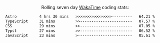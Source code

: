 <p align="center">Rolling seven day <a href="https://wakatime.com/@syrkis"/>WakaTime</a> coding stats:</p>
<!--START_SECTION:waka-->

```txt
Astro          4 hrs 30 mins   >>>>>>>>>>>>>>>>---------   64.21 %
TypeScript     31 mins         >>-----------------------   07.57 %
CSS            29 mins         >>-----------------------   07.05 %
Typst          27 mins         >>-----------------------   06.52 %
JavaScript     23 mins         >------------------------   05.61 %
```

<!--END_SECTION:waka-->
